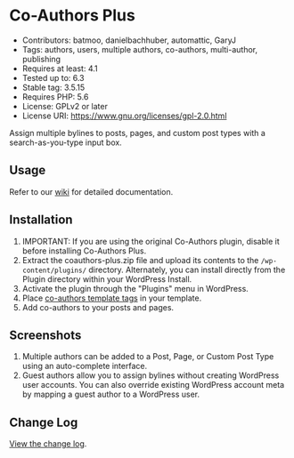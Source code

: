 ﻿# Co-Authors Plus

* Contributors: batmoo, danielbachhuber, automattic, GaryJ
* Tags: authors, users, multiple authors, co-authors, multi-author, publishing
* Requires at least: 4.1
* Tested up to: 6.3
* Stable tag: 3.5.15
* Requires PHP: 5.6
* License: GPLv2 or later
* License URI: https://www.gnu.org/licenses/gpl-2.0.html

Assign multiple bylines to posts, pages, and custom post types with a search-as-you-type input box.

## Usage

Refer to our [wiki](https://github.com/Automattic/Co-Authors-Plus/wiki) for detailed documentation.

## Installation

1. IMPORTANT: If you are using the original Co-Authors plugin, disable it before installing Co-Authors Plus.
2. Extract the coauthors-plus.zip file and upload its contents to the `/wp-content/plugins/` directory. Alternately, you can install directly from the Plugin directory within your WordPress Install.
3. Activate the plugin through the "Plugins" menu in WordPress.
4. Place [co-authors template tags](https://github.com/Automattic/Co-Authors-Plus/wiki/Template-tags) in your template.
5. Add co-authors to your posts and pages.

## Screenshots

1. Multiple authors can be added to a Post, Page, or Custom Post Type using an auto-complete interface.
2. Guest authors allow you to assign bylines without creating WordPress user accounts. You can also override existing WordPress account meta by mapping a guest author to a WordPress user.

## Change Log

[View the change log](https://github.com/Automattic/Co-Authors-Plus/blob/master/CHANGELOG.md).
